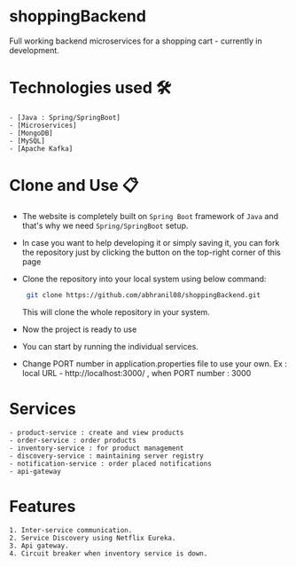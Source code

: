 # shoppingBackend
Full working backend microservices for a shopping cart - currently in development.


# Technologies used 🛠️
```
- [Java : Spring/SpringBoot]
- [Microservices]
- [MongoDB] 
- [MySQL]
- [Apache Kafka]
```

# Clone and Use 📋

- The website is completely built on `Spring Boot` framework of `Java` and that's why we need `Spring/SpringBoot` setup.
- In case you want to help developing it or simply saving it, you can fork the repository just by clicking the button on the top-right corner of this page
- Clone the repository into your local system using below command:
  ```bash
   git clone https://github.com/abhranil08/shoppingBackend.git
  ```
  This will clone the whole repository in your system.
  
- Now the project is ready to use
- You can start by running the individual services.
- Change PORT number in application.properties file to use your own. Ex : local URL - http://localhost:3000/ , when PORT number : 3000

# Services
```
- product-service : create and view products
- order-service : order products
- inventory-service : for product management
- discovery-service : maintaining server registry
- notification-service : order placed notifications
- api-gateway
```

# Features
```
1. Inter-service communication.
2. Service Discovery using Netflix Eureka.
3. Api gateway.
4. Circuit breaker when inventory service is down.
```
